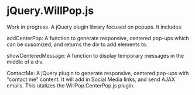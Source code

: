 jQuery.WillPop.js
=============

Work in progress.
A jQuery plugin library focused on popups. It includes:

addCenterPop: 
A function to generate responsive, centered pop-ups which can be cusomized, and returns the div to add elements to.

showCenteredMessage: 
A function to display temporary messages in the middle of a div.

ContactMe: 
A jQuery plugin to generate responsive, centered pop-ups with "contact me" content. It will add in Social Media links, and send AJAX emails. This utalizes the WillPop.CenterPop.js plugin.

